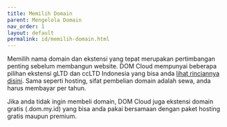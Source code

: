 ```yaml
---
title: Memilih Domain
parent: Mengelola Domain
nav_order: 1
layout: default
permalink: id/memilih-domain.html
---
```


Memilih nama domain dan ekstensi yang tepat merupakan pertimbangan penting sebelum membangun website. DOM Cloud mempunyai beberapa pilihan ekstensi gLTD dan ccLTD Indonesia yang bisa anda [lihat rinciannya disini](//domcloud.id/domain). Sama seperti hosting, sifat pembelian domain adalah sewa, anda harus membayar per tahun.

Jika anda tidak ingin membeli domain, DOM Cloud juga ekstensi domain gratis (.dom.my.id) yang bisa anda pakai bersamaan dengan paket hosting gratis maupun premium.

